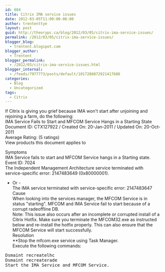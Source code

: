 ```yaml
---
id: 684
title: Citrix IMA service issues
date: 2012-03-05T11:09:00-06:00
author: trententtye
layout: post
guid: http://theorypc.ca/blog/2012/03/05/citrix-ima-service-issues/
permalink: /2012/03/05/citrix-ima-service-issues/
blogger_blog:
  - trentent.blogspot.com
blogger_author:
  - Trentent
blogger_permalink:
  - /2012/03/citrix-ima-service-issues.html
blogger_internal:
  - /feeds/7977773/posts/default/1017286072921417680
categories:
  - Blog
  - Uncategorized
tags:
  - Citrix
---
```

If Citrix is giving you grief because IMA won't start after unjoining and rejoining a farm, do the following:  
IMA Service Fails to Start and MFCOM Service Hangs in a Starting State  
Document ID: CTX127922 / Created On: 20-Jan-2011 / Updated On: 20-Oct-2011  
Average Rating: (5 ratings)  
View products this document applies to

Symptoms  
IMA Service fails to start and MFCOM Service hangs in a Starting state.  
Event ID: 7024  
The Independent Management Architecture service terminated with service-specific error: 2147483649 (0x80000001).  
- Or -  
The IMA service terminated with service-specific error: 2147483647  
Cause  
When looking into the services manager, the MFCOM Service is in status "starting". MFCOM and IMA Service fail to start because of a corrupt radeoffline DB.  
Note: This issue also occurs after an incomplete or corrupted install of a Citrix Hotfix. Make sure you terminate the MFCOM32.exe as instructed below and re-install the hotfix properly. This can also ensure that the MFCOM Service will start successfully.  
Resolution  
**Stop the mfcom.exe service using Task Manager.  
Execute the following commands:  

<pre class="lang:batch decode:true ">Dsmaint recreatelhc
Dsmaint recreaterade
Start the IMA Service and MFCOM Service.</pre>

<!-- AddThis Advanced Settings generic via filter on the_content -->

<!-- AddThis Share Buttons generic via filter on the_content -->
